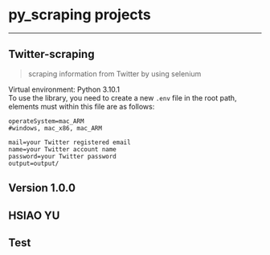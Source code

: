 # py_scraping projects

---

## Twitter-scraping

> scraping information from Twitter by using selenium

Virtual environment: Python 3.10.1  
To use the library, you need to create a new `.env` file in the root path, elements must within this file are as follows:

```
operateSystem=mac_ARM
#windows, mac_x86, mac_ARM

mail=your Twitter registered email
name=your Twitter account name
password=your Twitter password
output=output/
```

## Version 1.0.0

## HSIAO YU

## Test
